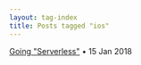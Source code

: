 ```yaml
---
layout: tag-index
title: Posts tagged "ios"
---
```

<dl>
  <dt>
    <a href="/2018/01/15/going-serverless/">Going "Serverless"</a>
    <span class="post-date">&bull; 15 Jan 2018</span>
  </dt>
</dd>
